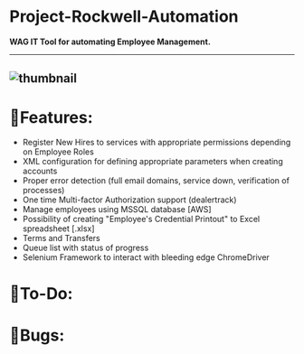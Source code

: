 # Project-Rockwell-Automation
**WAG IT Tool for automating Employee Management.** 

---
![thumbnail](https://i.ibb.co/jDsrN4D/image.png)
---



# 🧬Features:

- Register New Hires to services with appropriate permissions depending on Employee Roles  <br/>
- XML configuration for defining appropriate parameters when creating accounts <br/>
- Proper error detection (full email domains, service down, verification of processes)  <br/>
- One time Multi-factor Authorization support (dealertrack)  <br/>
- Manage employees using MSSQL database [AWS]<br/>
- Possibility of creating "Employee's Credential Printout" to Excel spreadsheet [.xlsx] <br/>
- Terms and Transfers  <br/>
- Queue list with status of progress <br/>
- Selenium Framework to interact with bleeding edge ChromeDriver


# 📝To-Do:

# 🐜Bugs:

